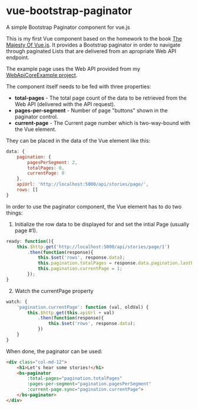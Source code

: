 # vue-bootstrap-paginator
A simple Bootstrap Paginator component for vue.js

This is my first Vue component based on the homework to the book
[The Majesty Of Vue.js](https://leanpub.com/vuejs). It provides a Bootstrap
paginator in order to navigate through paginated Lists that are delivered 
from an apropriate Web API endpoint. 

The example page uses the Web API provided from my [WebApiCoreExample project](https://github.com/miseeger/WebApiCoreExample).

The component itself needs to be fed with three properties:

* __total-pages__ - The total page count of the data to be retrieved from the Web API (delivered with the API request).
* __pages-per-segment__ - Number of page "buttons" shown in the paginator control.
* __current-page__ - The Current page number which is two-way-bound with the Vue element.

They can be placed in the data of the Vue element like this:

```javascript
data: {
    pagination: {
        pagesPerSegment: 2,
        totalPages: 0,
        currentPage: 0                    
    },
    apiUrl: 'http://localhost:5000/api/stories/page/',
    rows: []
}    
``` 

In order to use the paginator component, the Vue element has to do two things:

1) Initialize the row data to be displayed for and set the intial Page (usually page #1).
```javascript
ready: function(){
    this.$http.get('http://localhost:5000/api/stories/page/1')
        .then(function(response){
            this.$set('rows', response.data);
            this.pagination.totalPages = response.data.pagination.lastPage;
            this.pagination.currentPage = 1;
        });
}
```
2) Watch the currentPage property
```javascript
watch: {
    'pagination.currentPage': function (val, oldVal) {
        this.$http.get(this.apiUrl + val)
            .then(function(response){
                this.$set('rows', response.data);
            })
    }
} 
```

When done, the paginator can be used:
```html
<div class="col-md-12">
    <h1>Let's hear some stories!</h1>
    <bs-paginator 
        :total-pages="pagination.totalPages" 
        :pages-per-segment="pagination.pagesPerSegment" 
        :current-page.sync="pagination.currentPage">
    </bs-paginator>
</div>
```
